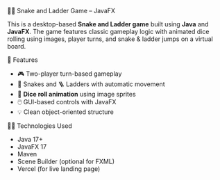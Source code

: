 🐍🎲 Snake and Ladder Game – JavaFX

This is a desktop-based **Snake and Ladder game** built using **Java** and **JavaFX**. The game features classic gameplay logic with animated dice rolling using images, player turns, and snake & ladder jumps on a virtual board.


 🚀 Features

- 🎮 Two-player turn-based gameplay
- 🐍 Snakes and 🪜 Ladders with automatic movement
- 🎲 **Dice roll animation** using image sprites
- 🖱️ GUI-based controls with JavaFX
- 💡 Clean object-oriented structure


🧑‍💻 Technologies Used

- Java 17+
- JavaFX 17
- Maven
- Scene Builder (optional for FXML)
- Vercel (for live landing page)




